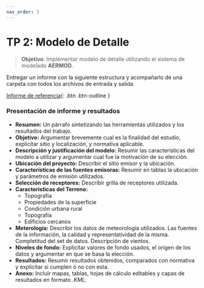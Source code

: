 ```yaml
---
nav_order: 3
---
```

# TP 2: Modelo de Detalle

> **Objetivo**: Implementar modelo de detalle utilizando el sistema de modelado **AERMOD**.

Entregar un informe con la siguiente estructura y acompañarlo de una carpeta con todos los archivos de entrada y salida. 

[Informe de referencia](archivos/tps-ref/tp2-ref.pdf){: .btn .btn-outline }


### Presentaciòn de informe y resultados
+ **Resumen:** Un párrafo sintetizando las herramientas utilizados y los resultados del trabajo.
+ **Objetivo:** Argumentar brevemente cual es la finalidad del estudio, explicitar sitio y localización, y normativa aplicable.
+ **Descripción y justificación del modelo:** Resumir las características del modelo a utilizar y argumentar cual fue la motivación de su elección.
+ **Ubicación del proyecto:** Describir el sitio emisor y la ubicación.
+ **Características de las fuentes emisoras:** Resumir en tablas la ubicación y parámetros de emisión utilizados.
+ **Selección de receptores:** Describir grilla de receptores utilizada.
+ **Caracteristicas del Terreno:**
    - Topografía
    - Propiedades de la superficie
    - Condición urbana rural
    - Topografía
    - Edificios cercanos
+ **Meterología:** Describir los datos de meteorología utilizados. Las fuentes de la información, la calidad y representatividad de la misma. Completitud del set de datos. Descripción de vientos.
+ **Niveles de fondo:** Explicitar valores de fondo usados, el origen de los datos y argumentar en que se basa la elección.
+ **Resultados:** Resumir resultados obtenidos, comparados con normativa y explicitar si cumplen ó no con esta.
+ **Anexo:** Incluir mapas, tablas, hojas de cálculo editables y capas de resultados en formato _.KML_.


